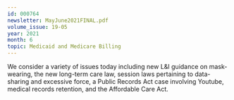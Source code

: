 ```yaml
---
id: 000764
newsletter: MayJune2021FINAL.pdf
volume_issue: 19-05
year: 2021
month: 6
topic: Medicaid and Medicare Billing
---
```


We consider a variety of issues today including new L&I guidance on mask-wearing, the new long-term care law, session laws pertaining to data-sharing and excessive force, a Public Records Act case involving Youtube, medical records retention, and the Affordable Care Act.